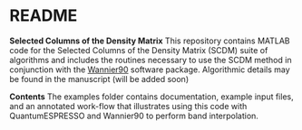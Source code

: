 README
=====================

**Selected Columns of the Density Matrix**
This repository contains MATLAB code for the Selected Columns of the Density Matrix (SCDM) suite of algorithms and includes the routines necessary to use the SCDM method in conjunction with the [Wannier90](www.wannier.org) software package. Algorithmic details may be found in the manuscript (will be added soon)

**Contents**
The examples folder contains documentation, example input files, and an annotated work-flow that illustrates using this code with QuantumESPRESSO and Wannier90 to perform band interpolation.
